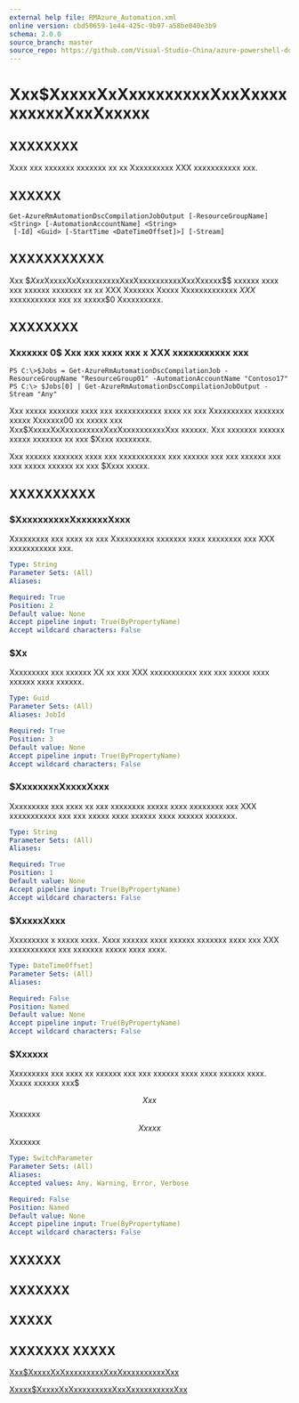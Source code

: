 ```yaml
---
external help file: RMAzure_Automation.xml
online version: cbd50659-1e44-425c-9b97-a58be040e3b9
schema: 2.0.0
source_branch: master
source_repo: https://github.com/Visual-Studio-China/azure-powershell-docs-int
---
```


# Xxx$XxxxxXxXxxxxxxxxxXxxXxxxxxxxxxxXxxXxxxxx
## XXXXXXXX
Xxxx xxx xxxxxxx xxxxxxx xx xx Xxxxxxxxxx XXX xxxxxxxxxxx xxx.

## XXXXXX

```
Get-AzureRmAutomationDscCompilationJobOutput [-ResourceGroupName] <String> [-AutomationAccountName] <String>
 [-Id] <Guid> [-StartTime <DateTimeOffset]>] [-Stream]
```

## XXXXXXXXXXX
Xxx $$Xxx$XxxxxXxXxxxxxxxxxXxxXxxxxxxxxxxXxxXxxxxx$$ xxxxxx xxxx xxx xxxxxx xxxxxxx xx xx XXX Xxxxxxx Xxxxx Xxxxxxxxxxxxx $XXX$ xxxxxxxxxxx xxx xx xxxxx$0 Xxxxxxxxxx.

## XXXXXXXX

### Xxxxxxx 0$ Xxx xxx xxxx xxx x XXX xxxxxxxxxxx xxx
```
PS C:\>$Jobs = Get-AzureRmAutomationDscCompilationJob -ResourceGroupName "ResourceGroup01" -AutomationAccountName "Contoso17"
PS C:\> $Jobs[0] | Get-AzureRmAutomationDscCompilationJobOutput -Stream "Any"
```

Xxx xxxxx xxxxxxx xxxx xxx xxxxxxxxxxx xxxx xx xxx Xxxxxxxxxx xxxxxxx xxxxx Xxxxxxx00 xx xxxxx xxx Xxx$XxxxxXxXxxxxxxxxxXxxXxxxxxxxxxxXxx xxxxxx.
Xxx xxxxxxx xxxxxx xxxxx xxxxxxx xx xxx $Xxxx xxxxxxxx.

Xxx xxxxxx xxxxxxx xxxx xxx xxxxxxxxxxx xxx xxxxxx xxx xxx xxxxxx xxx xxx xxxxx xxxxxx xx xxx $Xxxx xxxxx.

## XXXXXXXXXX

### $XxxxxxxxxxXxxxxxxXxxx
Xxxxxxxxx xxx xxxx xx xxx Xxxxxxxxxx xxxxxxx xxxx xxxxxxxx xxx XXX xxxxxxxxxxx xxx.

```yaml
Type: String
Parameter Sets: (All)
Aliases: 

Required: True
Position: 2
Default value: None
Accept pipeline input: True(ByPropertyName)
Accept wildcard characters: False
```

### $Xx
Xxxxxxxxx xxx xxxxxx XX xx xxx XXX xxxxxxxxxxx xxx xxx xxxxx xxxx xxxxxx xxxx xxxxxx.

```yaml
Type: Guid
Parameter Sets: (All)
Aliases: JobId

Required: True
Position: 3
Default value: None
Accept pipeline input: True(ByPropertyName)
Accept wildcard characters: False
```

### $XxxxxxxxXxxxxXxxx
Xxxxxxxxx xxx xxxx xx xxx xxxxxxxx xxxxx xxxx xxxxxxxx xxx XXX xxxxxxxxxxx xxx xxx xxxxx xxxx xxxxxx xxxx xxxxxx xxxxxxx.

```yaml
Type: String
Parameter Sets: (All)
Aliases: 

Required: True
Position: 1
Default value: None
Accept pipeline input: True(ByPropertyName)
Accept wildcard characters: False
```

### $XxxxxXxxx
Xxxxxxxxx x xxxxx xxxx.
Xxxx xxxxxx xxxx xxxxxx xxxxxxx xxxx xxx XXX xxxxxxxxxxx xxx xxxxxxx xxxxx xxxx xxxx.

```yaml
Type: DateTimeOffset]
Parameter Sets: (All)
Aliases: 

Required: False
Position: Named
Default value: None
Accept pipeline input: True(ByPropertyName)
Accept wildcard characters: False
```

### $Xxxxxx
Xxxxxxxxx xxx xxxx xx xxxxxx xxx xxx xxxxxx xxxx xxxx xxxxxx xxxx.
Xxxxx xxxxxx xxx$ 

$$ Xxx $$ Xxxxxxx $$ Xxxxx $$ Xxxxxxx

```yaml
Type: SwitchParameter
Parameter Sets: (All)
Aliases: 
Accepted values: Any, Warning, Error, Verbose

Required: False
Position: Named
Default value: None
Accept pipeline input: True(ByPropertyName)
Accept wildcard characters: False
```

## XXXXXX

## XXXXXXX

## XXXXX

## XXXXXXX XXXXX

[Xxx$XxxxxXxXxxxxxxxxxXxxXxxxxxxxxxxXxx](cbd50659-1e44-425c-9b97-a58be040e3b9)

[Xxxxx$XxxxxXxXxxxxxxxxxXxxXxxxxxxxxxxXxx](d1d461ab-138f-42f2-8faf-e651a8310b08)


